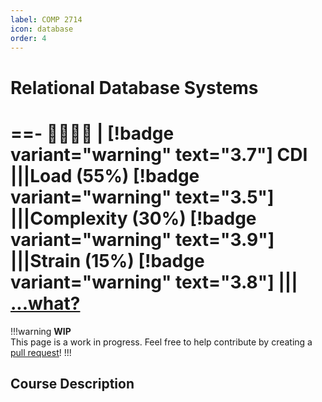```yaml
---
label: COMP 2714
icon: database
order: 4
---
```

# Relational Database Systems
==- :crescent_moon::crescent_moon::crescent_moon::crescent_moon: | [!badge variant="warning" text="3.7"] CDI
|||Load (55%)
[!badge variant="warning" text="3.5"]
|||Complexity (30%)
[!badge variant="warning" text="3.9"]
|||Strain (15%)
[!badge variant="warning" text="3.8"]
|||
[...what?](/cdi)
===
!!!warning
**WIP** <br>
This page is a work in progress. Feel free to help contribute by creating a [pull request](https://github.com/lunauii/bcit-resources/pulls)!
!!!
## Course Description
